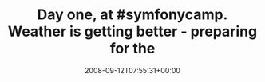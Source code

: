 ---
retweeted: false
source: <a href="http://www.cloudhopper.com/" rel="nofollow">Twitter SMS</a>
entities:
  hashtags:
  - text: symfonycamp
    indices:
    - '12'
    - '24'
  symbols: []
  user_mentions: []
  urls: []
display_text_range:
- '0'
- '80'
favorite_count: '0'
id_str: '918658909'
truncated: false
retweet_count: '0'
id: '918658909'
created_at: Fri Sep 12 07:55:31 +0000 2008
favorited: false
full_text: 'Day one, at #symfonycamp. Weather is getting better - preparing for the
  keynote.'
lang: en
tags:
- symfonycamp
- pesos/twitter
date: '2008-09-12T07:55:31+00:00'
src: https://twitter.com/bascht/status/918658909
original_url: https://twitter.com/bascht/status/918658909
type: twitter_tweet
text: 'Day one, at #symfonycamp. Weather is getting better - preparing for the keynote.'
title: 'Day one, at #symfonycamp. Weather is getting better - preparing for the'

---